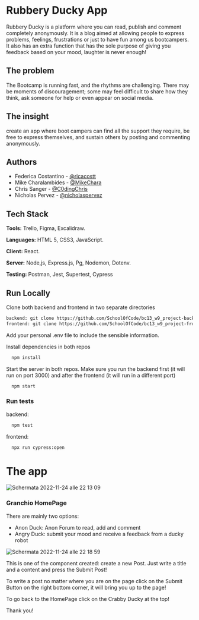 # Rubbery Ducky App

Rubbery Ducky is a platform where you can read, publish and comment completely anonymously. It is a blog aimed at allowing people to express problems, feelings, frustrations or just to have fun among us bootcampers. It also has an extra function that has the sole purpose of giving you feedback based on your mood, laughter is never enough!

## The problem
The Bootcamp is running fast, and the rhythms are challenging. There may be moments of discouragement; some may feel difficult to share how they think, ask someone for help or even appear on social media.

## The insight
create an app where boot campers can find all the support they require, be free to express themselves, and sustain others by posting and commenting anonymously.

## Authors

- Federica Costantino - [@ricacostt](https://github.com/ricacostt)
- Mike Charalambides - [@MikeChara](https://github.com/MikeChara)
- Chris Sanger - [@C0dingChris](https://github.com/C0dingChris)
- Nicholas Pervez - [@nicholaspervez](https://github.com/nicholaspervez)

## Tech Stack

**Tools:** Trello, Figma, Excalidraw. 

**Languages:** HTML 5, CSS3, JavaScript. 

**Client:** React. 

**Server:** Node,js, Express.js, Pg, Nodemon, Dotenv. 

**Testing:** Postman, Jest, Supertest, Cypress


## Run Locally
Clone both backend and frontend in two separate directories
```bash
backend: git clone https://github.com/SchoolOfCode/bc13_w9_project-backend-team-granchio.git
frontend: git clone https://github.com/SchoolOfCode/bc13_w9_project-frontend-team-granchio.git
```

Add your personal .env file to include the sensible information.


Install dependencies in both repos

```bash
  npm install
```

Start the server in both repos. Make sure you run the backend first (it will run on port 3000) and after the frontend (it will run in a different port)

```bash
  npm start
```

### Run tests 
backend:
```bash
  npm test
```
frontend: 
```bash
  npx run cypress:open
```

# The app

![Schermata 2022-11-24 alle 22 13 09](https://user-images.githubusercontent.com/111753918/203869462-d1a98a39-0051-42ed-bf82-bd627ce30851.png)

### Granchio HomePage
There are mainly two options:
- Anon Duck: Anon Forum to read, add and comment
- Angry Duck: submit your mood and receive a feedback from a ducky robot

![Schermata 2022-11-24 alle 22 18 59](https://user-images.githubusercontent.com/111753918/203869775-061e08da-8677-4798-819f-52f3d9df19de.png)

This is one of the component created: create a new Post.
Just write a title and a content and press the Submit Post!

To write a post no matter where you are on the page click on the Submit Button on the right bottom corner, it will bring you up to the page!

To go back to the HomePage click on the Crabby Ducky at the top!

Thank you!
